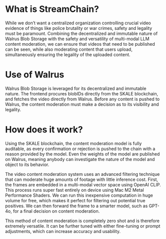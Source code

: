 # What is StreamChain?
While we don’t want a centralized organization controlling crucial video evidence of things like police brutality or war crimes, safety and legality must be paramount. Combining the decentralized and immutable nature of Walrus Blob Storage with the safety and versatility of multi-modal LLM content moderation, we can ensure that videos that need to be published can be seen, while also moderating content that users upload, simultaneously ensuring the legality of the uploaded content.
# Use of Walrus
Walrus Blob Storage is leveraged for its decentralized and immutable nature. The frontend procures blobIDs directly from the SKALE blockchain, and fetches the video directly from Walrus. Before any content is pushed to Walrus, the content moderation must make a decision as to its visibility and legality.

# How does it work?
Using the SKALE blockchain, the content moderation model is fully auditable, as every confirmation or rejection is pushed to the chain with a reason provided by the model. Even the weights of the model are published on Walrus, meaning anybody can investigate the nature of the model and object to its behavior.

The video content moderation system uses an advanced filtering technique that can moderate huge amounts of footage with little inference cost. First, the frames are embedded in a multi-modal vector space using OpenAI CLIP. This process runs super fast entirely on device using Mac M2 Metal Performance Shaders. We can run this inexpensive computation in huge volume for free, which makes it perfect for filtering out potential true positives. We can then forward the frame to a smarter model, such as GPT-4o, for a final decision on content moderation.

This method of content moderation is completely zero shot and is therefore extremely versatile. It can be further tuned with either fine-tuning or prompt adjustments, which can increase accuracy and usability.

